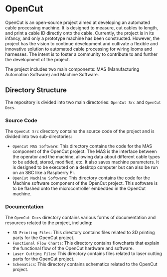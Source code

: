 # OpenCut

OpenCut is an open-source project aimed at developing an automated cable processing machine. It is designed to measure, cut cables to length, and print a cable ID directly onto the cable. Currently, the project is in its infancy, and only a prototype machine has been constructed. However, the project has the vision to continue development and cultivate a flexible and innovative solution to automated cable processing for wiring looms and harnesses. The intent is to foster a community to contribute to and further the development of the project.

The project includes two main components: MAS (Manufacturing Automation Software) and Machine Software.

## Directory Structure

The repository is divided into two main directories: `OpenCut Src` and `OpenCut Docs`.

### Source Code

The `OpenCut Src` directory contains the source code of the project and is divided into two sub-directories:

- `OpenCut MAS Software`: This directory contains the code for the MAS component of the OpenCut project. The MAS is the interface between the operator and the machine, allowing data about different cable types to be added, stored, modified, etc. It also saves machine parameters. It is designed to be executed on a desktop computer but can also be run on an SBC like a Raspberry Pi.
- `OpenCut Machine Software`: This directory contains the code for the Machine software component of the OpenCut project. This software is to be flashed onto the microcontroller embedded in the OpenCut machine.

### Documentation

The `OpenCut Docs` directory contains various forms of documentation and resources related to the project, including:

- `3D Printing Files`: This directory contains files related to 3D printing parts for the OpenCut project.
- `Functional Flow Charts`: This directory contains flowcharts that explain the functional flow of the OpenCut hardware and software.
- `Laser Cutting Files`: This directory contains files related to laser cutting parts for the OpenCut project.
- `Schematics`: This directory contains schematics related to the OpenCut project.
